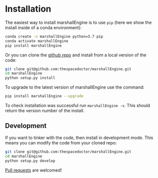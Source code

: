# Installation

The easiest way to install marshallEngine is to use `pip` (here we show the install inside of a conda environment):

``` bash
conda create -n marshallEngine python=3.7 pip
conda activate marshallEngine
pip install marshallEngine
```

Or you can clone the [github repo](https://github.com/thespacedoctor/marshallEngine) and install from a local version of the code:

``` bash
git clone git@github.com:thespacedoctor/marshallEngine.git
cd marshallEngine
python setup.py install
```

To upgrade to the latest version of marshallEngine use the command:

``` bash
pip install marshallEngine --upgrade
```

To check installation was successful run `marshallEngine -v`. This should return the version number of the install.

## Development

If you want to tinker with the code, then install in development mode. This means you can modify the code from your cloned repo:

``` bash
git clone git@github.com:thespacedoctor/marshallEngine.git
cd marshallEngine
python setup.py develop
```

[Pull requests](https://github.com/thespacedoctor/marshallEngine/pulls) are welcomed! 

<!-- ### Sublime Snippets

If you use [Sublime Text](https://www.sublimetext.com/) as your code editor, and you're planning to develop your own python code with soxspipe, you might find [my Sublime Snippets](https://github.com/thespacedoctor/marshallEngine-Sublime-Snippets) useful. -->



